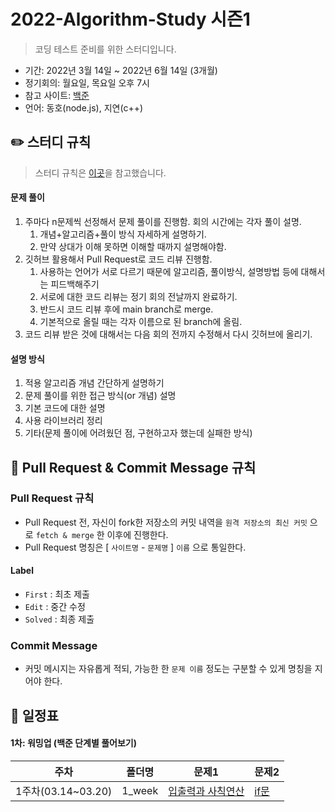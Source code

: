 # 2022-Algorithm-Study 시즌1

> 코딩 테스트 준비를 위한 스터디입니다.

- 기간: 2022년 3월 14일 ~ 2022년 6월 14일 (3개월)
- 정기회의: 월요일, 목요일 오후 7시
- 참고 사이트: [백준](https://www.acmicpc.net/)
- 언어: 동호(node.js), 지연(c++)

## ✏️ 스터디 규칙

> 스터디 규칙은 [이곳](https://github.com/soo5717/2021-Algorithm-Study)을 참고했습니다.

#### 문제 풀이

1. 주마다 n문제씩 선정해서 문제 풀이를 진행함. 회의 시간에는 각자 풀이 설명.
   1. 개념+알고리즘+풀이 방식 자세하게 설명하기.
   2. 만약 상대가 이해 못하면 이해할 때까지 설명해야함.
2. 깃허브 활용해서 Pull Request로 코드 리뷰 진행함.
   1. 사용하는 언어가 서로 다르기 때문에 알고리즘, 풀이방식, 설명방법 등에 대해서는 피드백해주기
   2. 서로에 대한 코드 리뷰는 정기 회의 전날까지 완료하기.
   3. 반드시 코드 리뷰 후에 main branch로 merge.
   4. 기본적으로 올릴 때는 각자 이름으로 된 branch에 올림.
3. 코드 리뷰 받은 것에 대해서는 다음 회의 전까지 수정해서 다시 깃허브에 올리기.

#### 설명 방식

1. 적용 알고리즘 개념 간단하게 설명하기
2. 문제 풀이를 위한 접근 방식(or 개념) 설명
3. 기본 코드에 대한 설명
4. 사용 라이브러리 정리
5. 기타(문제 풀이에 어려웠던 점, 구현하고자 했는데 실패한 방식)

## **🧲 Pull Request & Commit Message 규칙**

### Pull Request 규칙

- Pull Request 전, 자신이 fork한 저장소의 커밋 내역을 `원격 저장소의 최신 커밋` 으로 `fetch & merge` 한 이후에 진행한다.
- Pull Request 명칭은 [ `사이트명` - `문제명` ] `이름` 으로 통일한다.

#### Label

- `First` : 최초 제출
- `Edit` : 중간 수정
- `Solved` : 최종 제출

### Commit Message

- 커밋 메시지는 자유롭게 적되, 가능한 한 `문제 이름` 정도는 구분할 수 있게 명칭을 지어야 한다.

## 📅 일정표

#### 1차: 워밍업 (백준 단계별 풀어보기)

| 주차               | 폴더명 | 문제1                                               | 문제2    |
| ------------------ | ------ | --------------------------------------------------- | -------- |
| 1주차(03.14~03.20) | 1_week | [입출력과 사칙연산](https://www.acmicpc.net/step/1) | [if문](https://www.acmicpc.net/step/4) |
